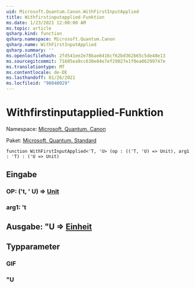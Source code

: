 ```yaml
---
uid: Microsoft.Quantum.Canon.WithFirstInputApplied
title: Withfirstinputapplied-Funktion
ms.date: 1/23/2021 12:00:00 AM
ms.topic: article
qsharp.kind: function
qsharp.namespace: Microsoft.Quantum.Canon
qsharp.name: WithFirstInputApplied
qsharp.summary: ''
ms.openlocfilehash: 2fd541ee2e78bae8416cf62bd362b65c5de48e13
ms.sourcegitcommit: 71605ea9cc630e84e7ef29027e1f0ea06299747e
ms.translationtype: MT
ms.contentlocale: de-DE
ms.lasthandoff: 01/26/2021
ms.locfileid: "98840029"
---
```

# <a name="withfirstinputapplied-function"></a>Withfirstinputapplied-Funktion

Namespace: [Microsoft. Quantum. Canon](xref:Microsoft.Quantum.Canon)

Paket: [Microsoft. Quantum. Standard](https://nuget.org/packages/Microsoft.Quantum.Standard)




```qsharp
function WithFirstInputApplied<'T, 'U> (op : (('T, 'U) => Unit), arg1 : 'T) : ('U => Unit)
```


## <a name="input"></a>Eingabe

### <a name="op--tu--unit"></a>OP: ('t, ' U) => [Unit](xref:microsoft.quantum.lang-ref.unit) 




### <a name="arg1--t"></a>arg1: 't





## <a name="output--u--unit"></a>Ausgabe: "U => [Einheit](xref:microsoft.quantum.lang-ref.unit) 



## <a name="type-parameters"></a>Typparameter

### <a name="t"></a>GIF


### <a name="u"></a>"U


